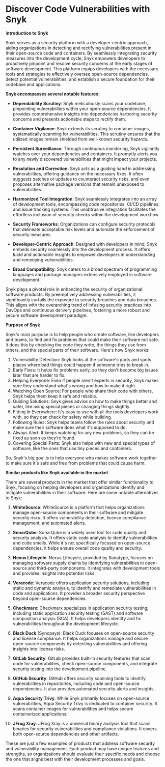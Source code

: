 # Discover Code Vulnerabilities with Snyk

**Introduction to Snyk**

Snyk serves as a security platform with a developer-centric approach, aiding organizations in detecting and rectifying vulnerabilities present in their open-source code and containers. By seamlessly integrating security measures into the development cycle, Snyk empowers developers to proactively pinpoint and resolve security concerns at the early stages of software development. This platform equips developers with the necessary tools and strategies to effectively oversee open-source dependencies, detect potential vulnerabilities, and establish a secure foundation for their codebase and applications.

**Snyk encompasses several notable features:**
* **Dependability Scrutiny**: Snyk meticulously scans your codebase, pinpointing vulnerabilities within your open-source dependencies. It provides comprehensive insights into dependencies harboring security concerns and presents actionable steps to rectify them.
  
* **Container Vigilance**: Snyk extends its scrutiny to container images, systematically scanning for vulnerabilities. This scrutiny ensures that the utilized images remain shielded from well-known security hazards.

* **Persistent Surveillance**: Through continuous monitoring, Snyk vigilantly watches over your dependencies and containers. It promptly alerts you to any newly discovered vulnerabilities that might impact your projects.

* **Resolution and Correction**: Snyk acts as a guiding hand in addressing vulnerabilities, offering guidance on the necessary fixes. It often suggests patches or updates to counteract security risks, and even proposes alternative package versions that remain unexposed to vulnerabilities.

* **Harmonized Tool Integration**: Snyk seamlessly integrates into an array of development tools, encompassing code repositories, CI/CD pipelines, and issue tracking systems. This unobtrusive integration facilitates the effortless inclusion of security checks within the development workflow.

* **Security Frameworks**: Organizations can configure security protocols that delineate acceptable risk levels and automate the enforcement of security measures.

* **Developer-Centric Approach**: Designed with developers in mind, Snyk embeds security seamlessly into the development process. It offers lucid and actionable insights to empower developers in understanding and remedying vulnerabilities.

* **Broad Compatibility**: Snyk caters to a broad spectrum of programming languages and package managers extensively employed in software development.

Snyk plays a pivotal role in enhancing the security of organizational software products. By preemptively addressing vulnerabilities, it significantly curtails the exposure to security breaches and data breaches. This aligns with the overarching trend of infusing security practices into DevOps and continuous delivery pipelines, fostering a more robust and secure software development paradigm.

**Purpose of Snyk**

Snyk's main purpose is to help people who create software, like developers and teams, to find and fix problems that could make their software not safe. It does this by checking the code they write, the things they use from others, and the special parts of their software. Here's how Snyk works:

1. Vulnerability Detection: Snyk looks at the software's parts and spots places where bad things could happen if someone tries to break in.   
2. Early Fixes: It helps fix problems early, so they don't become big issues later that are harder to fix.
3. Helping Everyone: Even if people aren't experts in security, Snyk makes sure they understand what's wrong and how to make it right.
4. Watching Open Source: For people who share their code with others, Snyk helps them keep it safe and reliable.
5. Guiding Solutions: Snyk gives advice on how to make things better and safer, like using special pieces or changing things slightly.
6. Fitting In Everywhere: It's easy to use with all the tools developers work with, so they can check for safety while building.
7. Following Rules: Snyk helps teams follow the rules about security and make sure their software does what it's supposed to do.
8. Always Alert: It keeps watching for any new problems, so they can be fixed as soon as they're found.
9. Covering Special Parts: Snyk also helps with new and special types of software, like the ones that use tiny pieces and containers.

So, Snyk's big goal is to help everyone who makes software work together to make sure it's safe and free from problems that could cause harm.

**Similar products like Snyk available in the market**

There are several products in the market that offer similar functionality to Snyk, focusing on helping developers and organizations identify and mitigate vulnerabilities in their software. Here are some notable alternatives to Snyk:

1. **WhiteSource**: WhiteSource is a platform that helps organizations manage open-source components in their software and mitigate security risks. It offers vulnerability detection, license compliance management, and automated alerts.
2. **SonarQube**: SonarQube is a widely used tool for code quality and security analysis. It offers static code analysis to identify vulnerabilities and code smells. While it's not specifically focused on open-source dependencies, it helps ensure overall code quality and security.
3. **Nexus Lifecycle**: Nexus Lifecycle, provided by Sonatype, focuses on managing software supply chains by identifying vulnerabilities in open-source and third-party components. It integrates with development tools and provides insights into potential risks.
4. **Veracode**: Veracode offers application security solutions, including static and dynamic analysis, to identify and remediate vulnerabilities in code and applications. It provides a broader security perspective beyond open-source dependencies.
5. **Checkmarx**: Checkmarx specializes in application security testing, including static application security testing (SAST) and software composition analysis (SCA). It helps developers identify and fix vulnerabilities throughout the development lifecycle.
6. **Black Duck** (Synopsys): Black Duck focuses on open-source security and license compliance. It helps organizations manage and secure open-source components by detecting vulnerabilities and offering insights into license risks.
7. **GitLab Security**: GitLab provides built-in security features that scan code for vulnerabilities, check open-source components, and integrate security testing into the development pipeline.
   
8. **GitHub Security**: GitHub offers security scanning tools to identify vulnerabilities in repositories, including code and open-source dependencies. It also provides automated security alerts and insights.
   
9.  **Aqua Security Trivy**: While Snyk primarily focuses on open-source vulnerabilities, Aqua Security Trivy is dedicated to container security. It scans container images for vulnerabilities and helps secure containerized applications.
    
10. **JFrog Xray**: JFrog Xray is a universal binary analysis tool that scans binaries for security vulnerabilities and compliance violations. It covers both open-source dependencies and other artifacts.

These are just a few examples of products that address software security and vulnerability management. Each product may have unique features and strengths, so organizations should evaluate their specific needs and choose the one that aligns best with their development processes and goals.